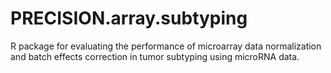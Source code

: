 # PRECISION.array.subtyping
R package for evaluating the performance of microarray data normalization and batch effects correction in tumor subtyping using microRNA data.
